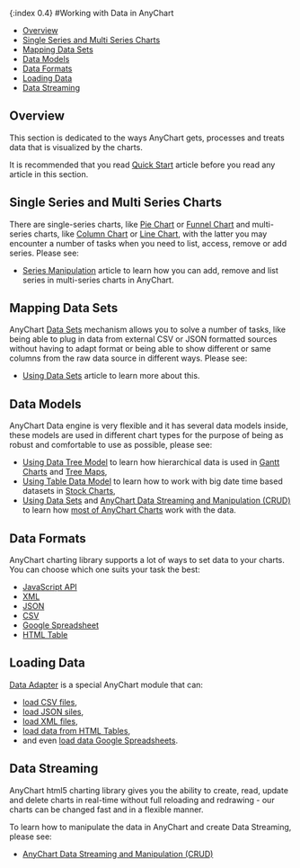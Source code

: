 {:index 0.4}
#Working with Data in AnyChart

* [Overview](#overview)
* [Single Series and Multi Series Charts](#single_series_and_multi_series_charts)
* [Mapping Data Sets](#mapping_data_sets)
* [Data Models](#data_models)
* [Data Formats](#data_formats)
* [Loading Data](#loading_data)
* [Data Streaming](#data_streaming)

## Overview

This section is dedicated to the ways AnyChart gets, processes and treats data that is visualized by the charts.

It is recommended that you read [Quick Start](../Quick_Start/Quick_Start) article before you read any article in this section.

## Single Series and Multi Series Charts

There are single-series charts, like [Pie Chart](../Basic_Charts/Pie_Chart) or [Funnel Chart](../Basic_Charts/Funnel_Chart) and multi-series charts, like [Column Chart](../Basic_Charts/Column_Chart) or [Line Chart](../Basic_Charts/Line_Chart), with the latter you may encounter a number of tasks when you need to list, access, remove or add series. Please see:
- [Series Manipulation](Series_Manipulation) article to learn how you can add, remove and list series in multi-series charts in AnyChart.

## Mapping Data Sets

AnyChart [Data Sets](Using_Data_Sets) mechanism allows you to solve a number of tasks, like being able to plug in data from external CSV or JSON formatted sources without having to adapt format or being able to show different or same columns from the raw data source in different ways. Please see:
- [Using Data Sets](Using_Data_Sets) article to learn more about this.

## Data Models

AnyChart Data engine is very flexible and it has several data models inside, these models are used in different chart types for the purpose of being as robust and comfortable to use as possible, please see:
- [Using Data Tree Model](Using_Data_Tree_Model) to learn how hierarchical data is used in [Gantt Charts](../Gantt_Chart/Quick_Start) and [Tree Maps](../Basic_Charts/TreeMap_Chart),
- [Using Table Data Model](Using_Table_Data_Model) to learn how to work with big date time based datasets in [Stock Charts](../Stock_Charts/Overview),
- [Using Data Sets](Using_Data_Sets) and [AnyChart Data Streaming and Manipulation (CRUD)](Data_Manipulation) to learn how [most of AnyChart Charts](../Quick_Start/Supported_Charts_Types) work with the data.

## Data Formats

AnyChart charting library supports a lot of ways to set data to your charts. You can choose which one suits your task the best:

- [JavaScript API](Supported_Data_Formats#javascript_api)
- [XML](Supported_Data_Formats#xml)
- [JSON](Supported_Data_Formats#json)
- [CSV](Supported_Data_Formats#csv)
- [Google Spreadsheet](Supported_Data_Formats#google_spreadsheet)
- [HTML Table](Supported_Data_Formats#html_table)

## Loading Data

[Data Adapter](./Data_Adapter/Overview) is a special AnyChart module that can:
- [load CSV files](./Data_Adapter/Loading_CSV_File),
- [load JSON siles](./Data_Adapter/Loading_JSON_File),
- [load XML files](./Data_Adapter/Loading_XML_File),
- [load data from HTML Tables](./Data_Adapter/Parsing_HTML_Table),
- and even [load data Google Spreadsheets](./Data_Adapter/Loading_Google_Spreadsheet).

## Data Streaming

AnyChart html5 charting library gives you the ability to create, read, update and delete charts in real-time without full reloading and redrawing - our charts can be changed fast and in a flexible manner.

To learn how to manipulate the data in AnyChart and create Data Streaming, please see:
- [AnyChart Data Streaming and Manipulation (CRUD)](Data_Manipulation)
